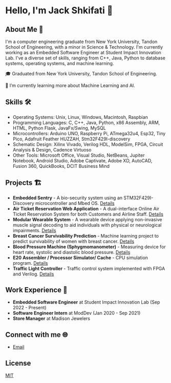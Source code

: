 # Hello, I'm Jack Shkifati 👋

## About Me 🚀

I'm a computer engineering graduate from New York University, Tandon School of Engineering, with a minor in Science & Technology. I'm currently working as an Embedded Software Engineer at Student Impact Innovation Lab. I've a diverse set of skills, ranging from C++, Java, Python to database systems, operating systems, and machine learning.

🎓 Graduated from New York University, Tandon School of Engineering.

🌱 I’m currently learning more about Machine Learning and AI.

## Skills 🛠

- Operating Systems: Unix, Linux, Windows, Macintosh, Raspbian
- Programming Languages: C, C++, Java, Python, x86 Assembly, ARM, HTML, Python Flask, JavaFx/Swing, MySQL
- Microcontrollers: Arduino UNO, Raspberry Pi, ATmega32u4, Esp32, Tiny Pico, Adafruit Feather HUZZAH, Stm32F429I-discovery
- Schematic Design: Xilinx Vivado, Verilog HDL, ModelSim, FPGA, Circuit Analysis & Design, Cadence Virtuoso
- Other Tools: Microsoft Office, Visual Studio, NetBeans, Jupiter Notebook, Android Studio, Adobe Captivate, Adobe XD, AutoCAD, Fusion 360, QuickBooks, DCIT Business Mind

## Projects 🏗

- **Embedded Sentry** - A bio-security system using an STM32F429I-Discovery microcontroller and Mbed OS. [Details](your-github-url)
- **Air Ticket Reservation Web Application** - A dual-interface Online Air Ticket Reservation System for both Customers and Airline Staff. [Details](your-github-url)
- **Modular Wearable System** - A wearable device applying non-invasive muscle signal decoding to aid individuals with physical or neurological impairments. [Details](your-github-url)
- **Breast Cancer Survivability Prediction** - Machine learning project to predict survivability of women with breast cancer. [Details](your-github-url)
- **Blood Pressure Machine (Sphygmomanometer)** - Measuring device for heart rate, systolic and diastolic blood pressure. [Details](your-github-url)
- **E20 Assembler / Processor Simulator/ Cache** - CPU simulation program. [Details](your-github-url)
- **Traffic Light Controller** - Traffic control system implemented with FPGA and Verilog. [Details](your-github-url)

## Work Experience 💼

- **Embedded Software Engineer** at Student Impact Innovation Lab (Sep 2022 - Present)
- **Software Engineer Intern** at ModDev (Jan 2020 - Sep 2021)
- **Store Manager** at Madison Jewelers

## Connect with me 🌐
- [Email](mailto:Ys5063@nyu.edu)

## License

[MIT](./LICENSE)


